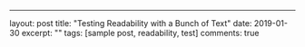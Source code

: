 ---
layout: post
title: "Testing Readability with a Bunch of Text"
date: 2019-01-30
excerpt: ""
tags: [sample post, readability, test]
comments: true

